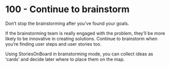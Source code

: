 # 100 - Continue to brainstorm

Donʼt stop the brainstorming after youʼve found your goals.

If the brainstorming team is really engaged with the problem, theyʼll be more likely to be innovative in creating solutions. Continue to brainstorm when youʼre finding user steps and user stories too.

Using StoriesOnBoard in brainstorming mode, you can collect ideas as ʻcardsʼ and decide later where to place them on the map.
